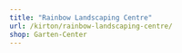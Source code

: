 ```yaml
---
title: "Rainbow Landscaping Centre"
url: /kirton/rainbow-landscaping-centre/
shop: Garten-Center
---
```

